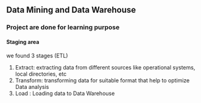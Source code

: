 ## Data Mining and Data Warehouse
### Project are done for learning purpose
#### Staging area
we found 3 stages (ETL)
1. Extract: extracting data from different sources like operational systems, local directories, etc
2. Transform: transforming data for suitable format that help to optimize Data analysis
3. Load : Loading data to Data Warehouse
